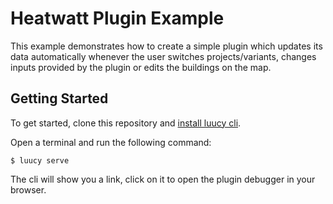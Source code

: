 # Heatwatt Plugin Example
This example demonstrates how to create a simple plugin which updates its data automatically whenever the user switches projects/variants, changes inputs provided by the plugin or edits the buildings on the map.

## Getting Started
To get started, clone this repository and [install luucy cli](https://github.com/luucyadmin/luucy-cli).

Open a terminal and run the following command:
```
$ luucy serve
```

The cli will show you a link, click on it to open the plugin debugger in your browser.